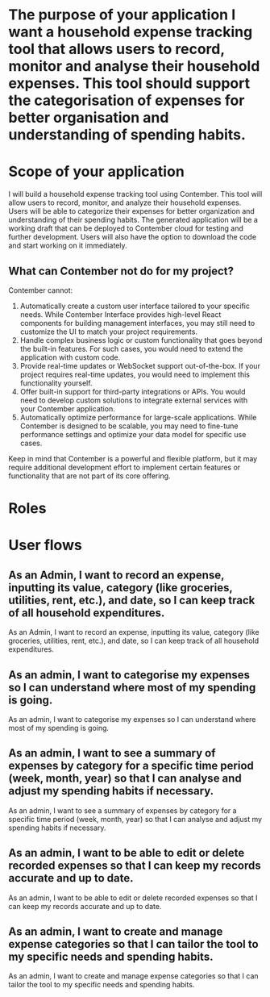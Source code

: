 # The purpose of your application I want a household expense tracking tool that allows users to record, monitor and analyse their household expenses. This tool should support the categorisation of expenses for better organisation and understanding of spending habits.


# Scope of your application
I will build a household expense tracking tool using Contember. This tool will allow users to record, monitor, and analyze their household expenses. Users will be able to categorize their expenses for better organization and understanding of their spending habits. The generated application will be a working draft that can be deployed to Contember cloud for testing and further development. Users will also have the option to download the code and start working on it immediately.
## What can Contember not do for my project?
Contember cannot:

1. Automatically create a custom user interface tailored to your specific needs. While Contember Interface provides high-level React components for building management interfaces, you may still need to customize the UI to match your project requirements.
2. Handle complex business logic or custom functionality that goes beyond the built-in features. For such cases, you would need to extend the application with custom code.
3. Provide real-time updates or WebSocket support out-of-the-box. If your project requires real-time updates, you would need to implement this functionality yourself.
4. Offer built-in support for third-party integrations or APIs. You would need to develop custom solutions to integrate external services with your Contember application.
5. Automatically optimize performance for large-scale applications. While Contember is designed to be scalable, you may need to fine-tune performance settings and optimize your data model for specific use cases.

Keep in mind that Contember is a powerful and flexible platform, but it may require additional development effort to implement certain features or functionality that are not part of its core offering.

# Roles


# User flows
## As an Admin, I want to record an expense, inputting its value, category (like groceries, utilities, rent, etc.), and date, so I can keep track of all household expenditures.
As an Admin, I want to record an expense, inputting its value, category (like groceries, utilities, rent, etc.), and date, so I can keep track of all household expenditures.
## As an admin, I want to categorise my expenses so I can understand where most of my spending is going.
As an admin, I want to categorise my expenses so I can understand where most of my spending is going.
## As an admin, I want to see a summary of expenses by category for a specific time period (week, month, year) so that I can analyse and adjust my spending habits if necessary.
As an admin, I want to see a summary of expenses by category for a specific time period (week, month, year) so that I can analyse and adjust my spending habits if necessary.
## As an admin, I want to be able to edit or delete recorded expenses so that I can keep my records accurate and up to date.
As an admin, I want to be able to edit or delete recorded expenses so that I can keep my records accurate and up to date.
## As an admin, I want to create and manage expense categories so that I can tailor the tool to my specific needs and spending habits.
As an admin, I want to create and manage expense categories so that I can tailor the tool to my specific needs and spending habits.

